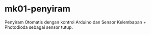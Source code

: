 # mk01-penyiram
Penyiram Otomatis dengan kontrol Arduino dan Sensor Kelembapan + Photodioda sebagai sensor tutup.
